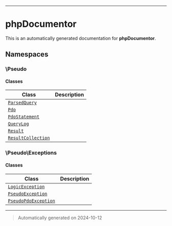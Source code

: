 
***

# phpDocumentor



This is an automatically generated documentation for **phpDocumentor**.


## Namespaces


### \Pseudo

#### Classes

| Class | Description |
|-------|-------------|
| [`ParsedQuery`](./classes/Pseudo/ParsedQuery.md) | |
| [`Pdo`](./classes/Pseudo/Pdo.md) | |
| [`PdoStatement`](./classes/Pseudo/PdoStatement.md) | |
| [`QueryLog`](./classes/Pseudo/QueryLog.md) | |
| [`Result`](./classes/Pseudo/Result.md) | |
| [`ResultCollection`](./classes/Pseudo/ResultCollection.md) | |




### \Pseudo\Exceptions

#### Classes

| Class | Description |
|-------|-------------|
| [`LogicException`](./classes/Pseudo/Exceptions/LogicException.md) | |
| [`PseudoException`](./classes/Pseudo/Exceptions/PseudoException.md) | |
| [`PseudoPdoException`](./classes/Pseudo/Exceptions/PseudoPdoException.md) | |




***
> Automatically generated on 2024-10-12
